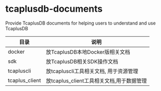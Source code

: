 # tcaplusdb-documents
Provide TcaplusDB documents for helping users to understand and use TcaplusDB

|目录|说明|
|---|---|
|docker|放TcaplusDB本地Docker版相关文档|
|sdk|放TcaplusDB相关SDK操作文档|
|tcapluscli|放tcapluscli工具相关文档, 用于资源管理|
|tcaplus_client|放tcaplus_client工具相关文档,用于数据管理|

